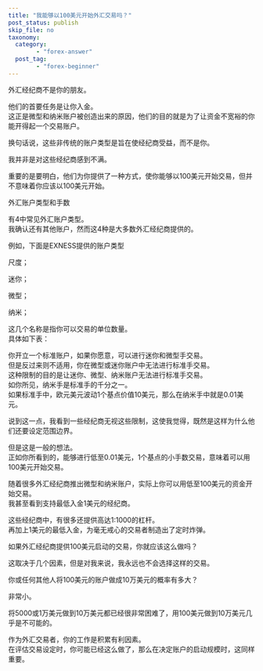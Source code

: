 ```yaml
---
title: "我能够以100美元开始外汇交易吗？"
post_status: publish
skip_file: no
taxonomy:
  category:
        - "forex-answer"
  post_tag:
        - "forex-beginner"
---
```


外汇经纪商不是你的朋友。

他们的首要任务是让你入金。  
这正是微型和纳米账户被创造出来的原因，他们的目的就是为了让资金不宽裕的你能开得起一个交易账户。

换句话说，这些非传统的账户类型是旨在使经纪商受益，而不是你。

我并非是对这些经纪商感到不满。

重要的是要明白，他们为你提供了一种方式，使你能够以100美元开始交易，但并不意味着你应该以100美元开始。

外汇账户类型和手数

有4中常见外汇账户类型。  
我确认还有其他账户，然而这4种是大多数外汇经纪商提供的。

例如，下面是EXNESS提供的账户类型

尺度；

迷你；

微型；

纳米；

这几个名称是指你可以交易的单位数量。  
具体如下表：

你开立一个标准账户，如果你愿意，可以进行迷你和微型手交易。  
但是反过来则不适用，你在微型或迷你账户中无法进行标准手交易。  
这种限制的目的是让迷你、微型、纳米账户无法进行标准手交易。  
如你所见，纳米手是标准手的千分之一。  
如果标准手中，欧元美元波动1个基点价值10美元，那么在纳米手中就是0.01美元。

说到这一点，我看到一些经纪商无视这些限制，这使我觉得，既然是这样为什么他们还要设定范围边界。

但是这是一般的想法。  
正如你所看到的，能够进行低至0.01美元，1个基点的小手数交易，意味着可以用100美元开始交易。

随着很多外汇经纪商推出微型和纳米账户，实际上你可以用低至100美元的资金开始交易。  
我甚至看到支持最低入金1美元的经纪商。

这些经纪商中，有很多还提供高达1:1000的杠杆。  
再加上1美元的最低入金，为毫无戒心的交易者制造出了定时炸弹。

如果外汇经纪商提供100美元启动的交易，你就应该这么做吗？

这取决于几个因素，但是对我来说，我永远也不会选择这样的交易。

你或任何其他人将100美元的账户做成10万美元的概率有多大？

非常小。

将5000或1万美元做到10万美元都已经很非常困难了，用100美元做到10万美元几乎是不可能的。

作为外汇交易者，你的工作是积累有利因素。  
在评估交易设定时，你可能已经这么做了，那么在决定账户的启动规模时，这同样重要。
